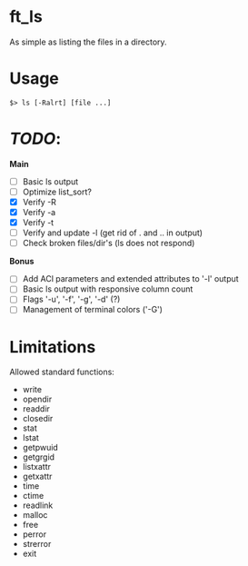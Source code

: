# ft_ls
As simple as listing the files in a directory.

# Usage
`$> ls [-Ralrt] [file ...]`

# *TODO*:
**Main**
- [ ] Basic ls output
- [ ] Optimize list_sort?
- [x] Verify -R
- [x] Verify -a
- [x] Verify -t
- [ ] Verify and update -l (get rid of . and .. in output)
- [ ] Check broken files/dir's (ls does not respond)

**Bonus**
- [ ] Add ACl parameters and extended attributes to '-l' output
- [ ] Basic ls output with responsive column count
- [ ] Flags '-u', '-f', '-g', '-d' (?)
- [ ] Management of terminal colors ('-G')

# Limitations
Allowed standard functions:
- write
- opendir
- readdir
- closedir
- stat
- lstat
- getpwuid
- getgrgid
- listxattr
- getxattr
- time
- ctime
- readlink
- malloc
- free
- perror
- strerror
- exit
